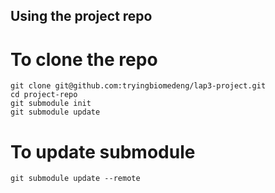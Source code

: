 ## Using the project repo

# To clone the repo
```
git clone git@github.com:tryingbiomedeng/lap3-project.git
cd project-repo
git submodule init
git submodule update
```
# To update submodule
```
git submodule update --remote
```
